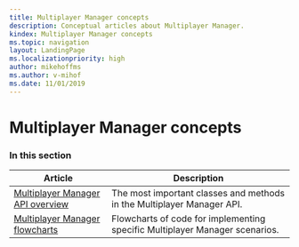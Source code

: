 ```yaml
---
title: Multiplayer Manager concepts
description: Conceptual articles about Multiplayer Manager.
kindex: Multiplayer Manager concepts
ms.topic: navigation
layout: LandingPage
ms.localizationpriority: high
author: mikehoffms
ms.author: v-mihof
ms.date: 11/01/2019
---
```


# Multiplayer Manager concepts


### In this section

| Article | Description |
|---------|-------------|
| [Multiplayer Manager API overview](live-multiplayer-manager-api-overview.md) | The most important classes and methods in the Multiplayer Manager API. |
| [Multiplayer Manager flowcharts](flowcharts/live-mm-flowcharts-nav.md) | Flowcharts of code for implementing specific Multiplayer Manager scenarios. |
